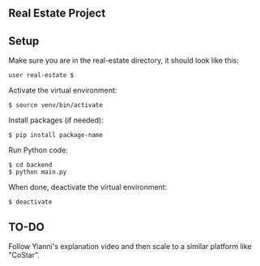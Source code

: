 ## Real Estate Project

## Setup
 
Make sure you are in the real-estate directory, it should look like this: 
```
user real-estate $ 
```
Activate the virtual environment:
```
$ source venv/bin/activate
```
Install packages (if needed):
```
$ pip install package-name
```
Run Python code:
```
$ cd backend
$ python main.py
```
When done, deactivate the virtual environment:
```
$ deactivate
```

## TO-DO

Follow Yianni's explanation video and then scale to a similar platform like "CoStar".
